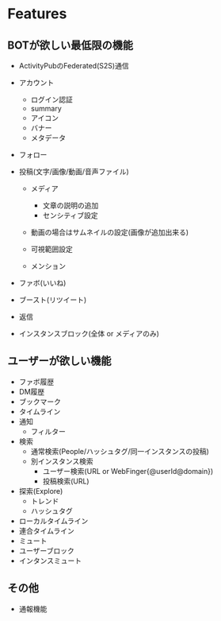# Features

## BOTが欲しい最低限の機能

- ActivityPubのFederated(S2S)通信

- アカウント

  - ログイン認証
  - summary
  - アイコン
  - バナー
  - メタデータ

- フォロー

- 投稿(文字/画像/動画/音声ファイル)

  - メディア
    - 文章の説明の追加
    - センシティブ設定
  - 動画の場合はサムネイルの設定(画像が追加出来る)

  - 可視範囲設定
  - メンション

- ファボ(いいね)

- ブースト(リツイート)

- 返信

- インスタンスブロック(全体 or メディアのみ)

## ユーザーが欲しい機能

- ファボ履歴
- DM履歴
- ブックマーク
- タイムライン
- 通知
  - フィルター
- 検索
  - 通常検索(People/ハッシュタグ/同一インスタンスの投稿)
  - 別インスタンス検索
    - ユーザー検索(URL or WebFinger{@userId@domain})
    - 投稿検索(URL)
- 探索(Explore)
  - トレンド
  - ハッシュタグ
- ローカルタイムライン
- 連合タイムライン
- ミュート
- ユーザーブロック
- インタンスミュート

## その他

- 通報機能
